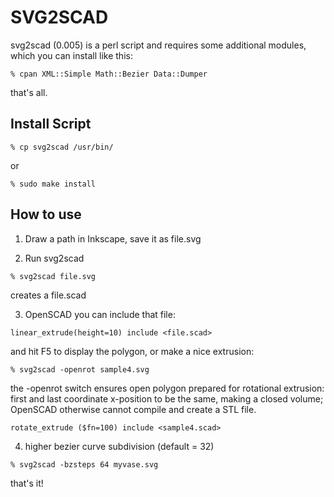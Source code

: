 # SVG2SCAD

svg2scad (0.005) is a perl script and requires some additional modules, which you can install 
like this:
```
% cpan XML::Simple Math::Bezier Data::Dumper
```

that's all.   

## Install Script

```
% cp svg2scad /usr/bin/
```
or
```
% sudo make install
```
   
## How to use

1) Draw a path in Inkscape, save it as file.svg

2) Run svg2scad

```
% svg2scad file.svg
```

creates a file.scad

3) OpenSCAD you can include that file:

```
linear_extrude(height=10) include <file.scad>
```

and hit F5 to display the polygon, or make a nice extrusion:

```
% svg2scad -openrot sample4.svg
```

the -openrot switch ensures open polygon prepared for rotational extrusion:
first and last coordinate x-position to be the same, making a closed volume;
OpenSCAD otherwise cannot compile and create a STL file.   
   
```
rotate_extrude ($fn=100) include <sample4.scad>
```

4) higher bezier curve subdivision (default = 32)

```
% svg2scad -bzsteps 64 myvase.svg
```
   
   
that's it!
   
